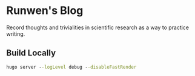 # Runwen's Blog
Record thoughts and trivialities in scientific research as a way to practice writing. 

## Build Locally

```cmd
hugo server --logLevel debug --disableFastRender
```

